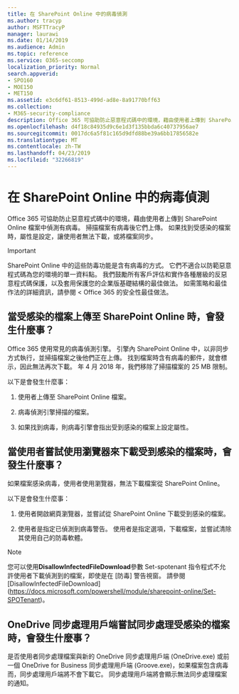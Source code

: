 ```yaml
---
title: 在 SharePoint Online 中的病毒偵測
ms.author: tracyp
author: MSFTTracyP
manager: laurawi
ms.date: 01/14/2019
ms.audience: Admin
ms.topic: reference
ms.service: O365-seccomp
localization_priority: Normal
search.appverid:
- SPO160
- MOE150
- MET150
ms.assetid: e3c6df61-8513-499d-ad8e-8a91770bff63
ms.collection:
- M365-security-compliance
description: Office 365 可協助防止惡意程式碼中的環境，藉由使用者上傳到 SharePoint Online 檔案中偵測有病毒。 掃描檔案有病毒後它們上傳。 如果找到受感染的檔案時，屬性是設定，讓使用者無法下載，或將檔案同步。
ms.openlocfilehash: d4f18c84935d9c6e1d3f135bbda6c40737956ae7
ms.sourcegitcommit: 0017dc6a5f81c165d9dfd88be39a6bb17856582e
ms.translationtype: MT
ms.contentlocale: zh-TW
ms.lasthandoff: 04/23/2019
ms.locfileid: "32266819"
---
```

# <a name="virus-detection-in-sharepoint-online"></a>在 SharePoint Online 中的病毒偵測

Office 365 可協助防止惡意程式碼中的環境，藉由使用者上傳到 SharePoint Online 檔案中偵測有病毒。 掃描檔案有病毒後它們上傳。 如果找到受感染的檔案時，屬性是設定，讓使用者無法下載，或將檔案同步。
  
> [!IMPORTANT]
> SharePoint Online 中的這些防毒功能是含有病毒的方式。 它們不適合以防範惡意程式碼為您的環境的單一資料點。 我們鼓勵所有客戶評估和實作各種層級的反惡意程式碼保護，以及套用保護您的企業版基礎結構的最佳做法。 如需策略和最佳作法的詳細資訊，請參閱 < <b0>Office 365 的安全性最佳做法</b0>。 
  
## <a name="what-happens-when-an-infected-file-is-uploaded-to-sharepoint-online"></a>當受感染的檔案上傳至 SharePoint Online 時，會發生什麼事？

Office 365 使用常見的病毒偵測引擎。 引擎內 SharePoint Online 中，以非同步方式執行，並掃描檔案之後他們正在上傳。 找到檔案時含有病毒的郵件，就會標示，因此無法再次下載。 年 4 月 2018 年，我們移除了掃描檔案的 25 MB 限制。
  
以下是會發生什麼事：
  
1. 使用者上傳至 SharePoint Online 檔案。
    
2. 病毒偵測引擎掃描的檔案。
    
3. 如果找到病毒，則病毒引擎會指出受到感染的檔案上設定屬性。
    
## <a name="what-happens-when-a-user-tries-to-download-an-infected-file-by-using-the-browser"></a>當使用者嘗試使用瀏覽器來下載受到感染的檔案時，會發生什麼事？

如果檔案感染病毒，使用者使用瀏覽器，無法下載檔案從 SharePoint Online。
  
以下是會發生什麼事：
  
1. 使用者開啟網頁瀏覽器，並嘗試從 SharePoint Online 下載受到感染的檔案。
    
2. 使用者是指定已偵測到病毒警告。 使用者是指定選項，下載檔案，並嘗試清除其使用自己的防毒軟體。

> [!NOTE]
> 您可以使用**DisallowInfectedFileDownload**參數 Set-spotenant 指令程式不允許使用者下載偵測到的檔案，即使是在 [防毒] 警告視窗。 請參閱 [DisallowInfectedFileDownload] (https://docs.microsoft.com/powershell/module/sharepoint-online/Set-SPOTenant)。
    
## <a name="what-happens-when-the-onedrive-sync-client-tries-to-sync-an-infected-file"></a>OneDrive 同步處理用戶端嘗試同步處理受感染的檔案時，會發生什麼事？

是否使用者同步處理檔案與新的 OneDrive 同步處理用戶端 (OneDrive.exe) 或前一個 OneDrive for Business 同步處理用戶端 (Groove.exe)，如果檔案包含病毒而，同步處理用戶端將不會下載它。 同步處理用戶端將會顯示無法同步處理檔案的通知。
  

